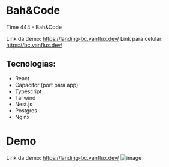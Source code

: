 # Bah&Code

Time 444 - Bah&Code

Link da demo: https://landing-bc.vanflux.dev/
Link para celular: https://bc.vanflux.dev/

## Tecnologias:
- React
- Capacitor (port para app)
- Typescript
- Tailwind
- Nest.js
- Postgres
- Nginx

# Demo

Link da demo: https://landing-bc.vanflux.dev/
![image](https://github.com/vanflux/bah-e-code/assets/16052531/b2632eb2-a20a-414e-9be3-8ec0f283e6bb)
